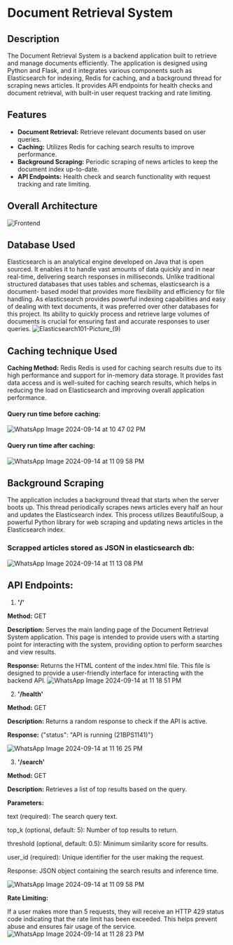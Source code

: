 # **Document Retrieval System**

## Description

The Document Retrieval System is a backend application built to retrieve and manage documents efficiently. The application is designed using Python and Flask,
and it integrates various components such as Elasticsearch for indexing, Redis for caching, and a background thread for scraping news articles.
It provides API endpoints for health checks and document retrieval, with built-in user request tracking and rate limiting.

## Features

- **Document Retrieval:** Retrieve relevant documents based on user queries.
- **Caching:** Utilizes Redis for caching search results to improve performance.
- **Background Scraping:** Periodic scraping of news articles to keep the document index up-to-date.
- **API Endpoints:** Health check and search functionality with request tracking and rate limiting.

## Overall Architecture
![Frontend](https://github.com/user-attachments/assets/32d60574-3638-4649-88a0-1e075c94b042)

## Database Used
Elasticsearch is an analytical engine developed on Java that is open sourced. It enables it to handle vast amounts of data quickly and in near real-time, delivering search responses in milliseconds.
Unlike traditional structured databases that uses tables and schemas, elasticsearch is a document- based model that provides more flexibility and efficiency for file handling. As elasticsearch provides powerful
indexing capabilities and easy of dealing with text documents, it was preferred over other databases for this project. Its ability to quickly process and retrieve large volumes of documents is crucial for ensuring 
fast and accurate responses to user queries.
![Elasticsearch101-Picture_(9)](https://github.com/user-attachments/assets/4f532de1-94ca-4fde-92fb-dd010b5e6ebd)

## Caching technique Used
**Caching Method:** Redis
Redis is used for caching search results due to its high performance and support for in-memory data storage. It provides fast data access and is well-suited for caching search results, which helps in reducing the load 
on Elasticsearch and improving overall application performance.
#### Query run time before caching:
![WhatsApp Image 2024-09-14 at 10 47 02 PM](https://github.com/user-attachments/assets/ab069bff-894e-4442-abf7-e0dc637d8c4a)

#### Query run time after caching:
![WhatsApp Image 2024-09-14 at 11 09 58 PM](https://github.com/user-attachments/assets/6154e20e-861f-4353-93fe-0de1a6178031)


## Background Scraping

The application includes a background thread that starts when the server boots up. This thread periodically scrapes news articles every half an hour and updates the Elasticsearch index. This process utilizes
BeautifulSoup, a powerful Python library for web scraping and updating news articles in the Elasticsearch index.
### Scrapped articles stored as JSON in elasticsearch db:
![WhatsApp Image 2024-09-14 at 11 13 08 PM](https://github.com/user-attachments/assets/e84d4286-fe8e-49f7-aad4-734bead58400)

## API Endpoints:
1) **'/'**

**Method:** GET

**Description:** Serves the main landing page of the Document Retrieval System application. This page is intended to provide users with a starting point for interacting with the system, providing option to perform searches and view results.

**Response:** Returns the HTML content of the index.html file. This file is designed to provide a user-friendly interface for interacting with the backend API.
![WhatsApp Image 2024-09-14 at 11 18 51 PM](https://github.com/user-attachments/assets/813f3f88-7f91-4da8-976b-9ad175500950)

2) **'/health'**

**Method:** GET

**Description:** Returns a random response to check if the API is active.

**Response:** {"status": "API is running (21BPS1141)"}

![WhatsApp Image 2024-09-14 at 11 16 25 PM](https://github.com/user-attachments/assets/0300aaef-1e2b-41e0-8206-787c075d54a9)


3) **'/search'**

**Method:** GET

**Description:** Retrieves a list of top results based on the query.

**Parameters:**

  
text (required): The search query text.
  
  top_k (optional, default: 5): Number of top results to return.
  
  threshold (optional, default: 0.5): Minimum similarity score for results.
  
  user_id (required): Unique identifier for the user making the request.
  
  Response: JSON object containing the search results and inference time.
  
  ![WhatsApp Image 2024-09-14 at 11 09 58 PM](https://github.com/user-attachments/assets/6154e20e-861f-4353-93fe-0de1a6178031)

**Rate Limiting:**

If a user makes more than 5 requests, they will receive an HTTP 429 status code indicating that the rate limit has been exceeded. This helps prevent abuse and ensures fair usage of the service.
![WhatsApp Image 2024-09-14 at 11 28 23 PM](https://github.com/user-attachments/assets/a4b74e19-b714-4abf-b30e-a5fc779a048f)
